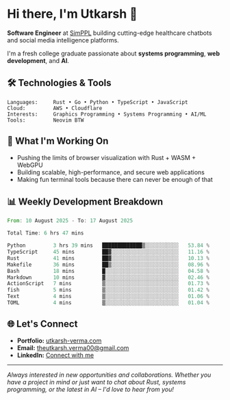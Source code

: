 # Hi there, I'm Utkarsh 👋

**Software Engineer** at [SimPPL](https://simppl.org) building cutting-edge healthcare chatbots and social media intelligence platforms.

I'm a fresh college graduate passionate about **systems programming**, **web development**, and **AI**.

## 🛠️ Technologies & Tools

```
Languages:     Rust • Go • Python • TypeScript • JavaScript
Cloud:         AWS • Cloudflare
Interests:     Graphics Programming • Systems Programming • AI/ML
Tools:         Neovim BTW
```

## 🚀 What I'm Working On

- Pushing the limits of browser visualization with Rust + WASM + WebGPU
- Building scalable, high-performance, and secure web applications
- Making fun terminal tools because there can never be enough of that

## 📊 Weekly Development Breakdown

<!--START_SECTION:waka-->

```rust
From: 10 August 2025 - To: 17 August 2025

Total Time: 6 hrs 47 mins

Python         3 hrs 39 mins   █████████████▒░░░░░░░░░░░   53.84 %
TypeScript     45 mins         ██▓░░░░░░░░░░░░░░░░░░░░░░   11.16 %
Rust           41 mins         ██▓░░░░░░░░░░░░░░░░░░░░░░   10.13 %
Makefile       36 mins         ██▒░░░░░░░░░░░░░░░░░░░░░░   08.96 %
Bash           18 mins         █░░░░░░░░░░░░░░░░░░░░░░░░   04.58 %
Markdown       10 mins         ▓░░░░░░░░░░░░░░░░░░░░░░░░   02.46 %
ActionScript   7 mins          ▒░░░░░░░░░░░░░░░░░░░░░░░░   01.73 %
fish           5 mins          ▒░░░░░░░░░░░░░░░░░░░░░░░░   01.42 %
Text           4 mins          ▒░░░░░░░░░░░░░░░░░░░░░░░░   01.06 %
TOML           4 mins          ▒░░░░░░░░░░░░░░░░░░░░░░░░   01.04 %
```

<!--END_SECTION:waka-->

## 🌐 Let's Connect

- **Portfolio:** [utkarsh-verma.com](https://utkarsh-verma.com)
- **Email:** theutkarsh.verma00@gmail.com
- **LinkedIn:** [Connect with me](https://linkedin.com/in/utkarsh-verm4)

---

*Always interested in new opportunities and collaborations. Whether you have a project in mind or just want to chat about Rust, systems programming, or the latest in AI – I'd love to hear from you!*
